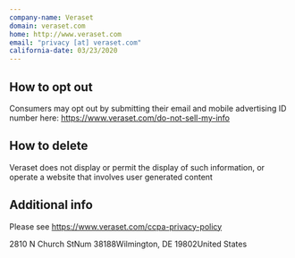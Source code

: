 ```yaml
---
company-name: Veraset
domain: veraset.com
home: http://www.veraset.com
email: "privacy [at] veraset.com"
california-date: 03/23/2020
---
```

## How to opt out


Consumers may opt out by submitting their email and mobile advertising ID number here: https://www.veraset.com/do-not-sell-my-info

## How to delete


Veraset does not display or permit the display of such information, or operate a website that involves user generated content

## Additional info


Please see https://www.veraset.com/ccpa-privacy-policy

2810 N Church StNum 38188Wilmington, DE 19802United States













